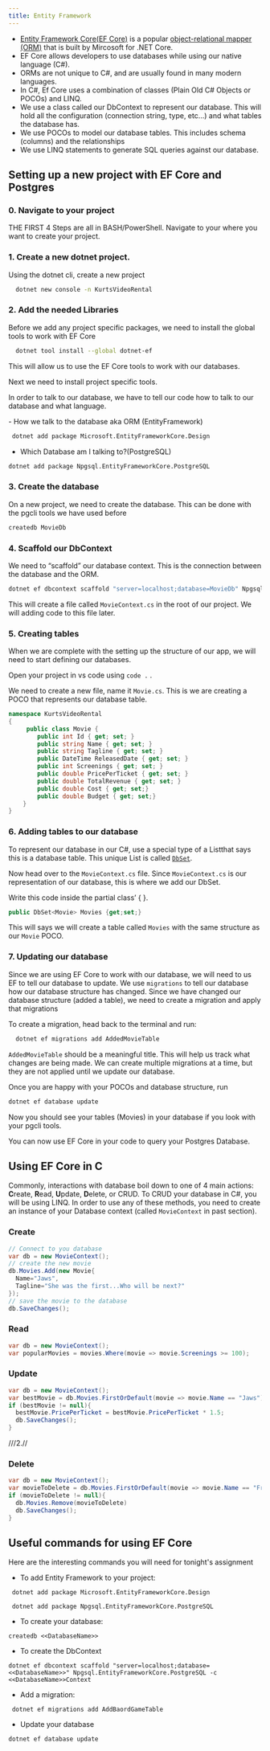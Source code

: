 ```yaml
---
title: Entity Framework
---
```


- [Entity Framework Core(EF Core)](https://docs.microsoft.com/en-us/ef/core/) is
  a popular
  [object-relational mapper (ORM)](https://en.wikipedia.org/wiki/Object-relational_mapping)
  that is built by Mircosoft for .NET Core.
- EF Core allows developers to use databases while using our native language
  (C#).
- ORMs are not unique to C#, and are usually found in many modern languages.
- In C#, Ef Core uses a combination of classes (Plain Old C# Objects or POCOs)
  and LINQ.
- We use a class called our DbContext to represent our database. This will hold
  all the configuration (connection string, type, etc...) and what tables the
  database has.
- We use POCOs to model our database tables. This includes schema (columns) and
  the relationships
- We use LINQ statements to generate SQL queries against our database.

## Setting up a new project with EF Core and Postgres

### 0. Navigate to your project

THE FIRST 4 Steps are all in BASH/PowerShell. Navigate to your where you want to
create your project.

### 1. Create a new dotnet project.

Using the dotnet cli, create a new project

```bash
  dotnet new console -n KurtsVideoRental
```

### 2. Add the needed Libraries

Before we add any project specific packages, we need to install the global tools
to work with EF Core

```bash
  dotnet tool install --global dotnet-ef
```

This will allow us to use the EF Core tools to work with our databases.

Next we need to install project specific tools.

In order to talk to our database, we have to tell our code how to talk to our
database and what language.

​- How we talk to the database aka ORM (EntityFramework)

```bash
​ dotnet add package Microsoft.EntityFrameworkCore.Design
```

- Which Database am I talking to?(PostgreSQL)

```bash
​dotnet add package Npgsql.EntityFrameworkCore.PostgreSQL

```

### 3. Create the database

On a new project, we need to create the database. This can be done with the
pgcli tools we have used before

```bash
createdb MovieDb

```

### 4. Scaffold our DbContext

We need to “scaffold” our ​database context​. This is the connection between the
database and the ​ORM.

```bash
dotnet ef dbcontext scaffold "server=localhost;database=MovieDb" Npgsql.EntityFrameworkCore.PostgreSQL -c MovieContext
```

This will create a file called `MovieContext.cs` in the root of our project. We
will adding code to this file later.

### 5. Creating tables

When we are complete with the setting up the structure of our app, we will need
to start defining our databases.

Open your project in vs code using `code .` .

We need to create a new file, name it `Movie.cs`. This is we are creating a POCO
that represents our database table.

```C#
namespace KurtsVideoRental ​
{
     public class Movie {
        public int Id { get; set; }
        public string Name { get; set; }
        public string Tagline { get; set; }
        public DateTime ReleasedDate { get; set; }
        public int Screenings { get; set; }
        public double PricePerTicket { get; set; }
        public double TotalRevenue { get; set; }
        public double Cost { get; set;}
        public double Budget { get; set;}
    }
}

```

### 6. Adding tables to our database

To represent our database in our C#, use a special type of a ​List ​that says
this is a database table. This unique List is called
[`DbSet`](https://docs.microsoft.com/en-us/dotnet/api/microsoft.entityframeworkcore.dbset-1?view=efcore-2.1).

Now head over to the `MovieContext.cs` file. Since `MovieContext.cs` is our
representation of our database, this is where we add our DbSet.

Write this code inside the partial class’ { }.

```C#
public DbSet<Movie> Movies {get;set;}
```

This will says we will create a table called `Movies` with the same structure as
our `Movie` POCO.

### 7. Updating our database

Since we are using EF Core to work with our database, we will need to us EF to
tell our database to update. We use `migrations` to tell our database how our
database structure has changed. Since we have changed our database structure
(added a table), we need to create a migration and apply that migrations

To create a migration, head back to the terminal and run:

```bash
  dotnet ef migrations add AddedMovieTable
```

`AddedMovieTable` should be a meaningful title. This will help us track what
changes are being made. We can create multiple migrations at a time, but they
are not applied until we update our database.

Once you are happy with your POCOs and database structure, run

```bash
dotnet ef database update
```

Now you should see your tables (Movies) in your database if you look with your
pgcli tools.

You can now use EF Core in your code to query your Postgres Database.

## Using EF Core in C

Commonly, interactions with database boil down to one of 4 main actions:
**C**reate, **R**ead, **U**pdate, **D**elete, or CRUD. To CRUD your database in
C#, you will be using LINQ. In order to use any of these methods, you need to
create an instance of your Database context (called `MovieContext` in past
section).

### Create

```C#
// Connect to you database
var db = new MovieContext();
// create the new movie
db.Movies.Add(new Movie{
  Name="Jaws",
  Tagline="She was the first...Who will be next?"
});
// save the movie to the database
db.SaveChanges();

```

### Read

```C#
var db = new MovieContext();
var popularMovies = movies.Where(movie => movie.Screenings >= 100);

```

### Update

```C#
var db = new MovieContext();
var bestMovie = db.Movies.FirstOrDefault(movie => movie.Name == "Jaws");
if (bestMovie != null){
  bestMovie.PricePerTicket = bestMovie.PricePerTicket * 1.5;
  db.SaveChanges();
}
```

///2.//

### Delete

```C#
var db = new MovieContext();
var movieToDelete = db.Movies.FirstOrDefault(movie => movie.Name == "Frozen");
if (movieToDelete != null){
  db.Movies.Remove(movieToDelete)
  db.SaveChanges();
}
```

## Useful commands for using EF Core

Here are the interesting commands you will need for tonight's assignment

- To add Entity Framework to your project:

```
 dotnet add package Microsoft.EntityFrameworkCore.Design

 dotnet add package Npgsql.EntityFrameworkCore.PostgreSQL
```

- To create your database:

```
createdb <<DatabaseName>>
```

- To create the DbContext

```
dotnet ef dbcontext scaffold "server=localhost;database=<<DatabaseName>>" Npgsql.EntityFrameworkCore.PostgreSQL -c <<DatabaseName>>Context

```

- Add a migration:

```
 dotnet ef migrations add AddBaordGameTable
```

- Update your database

```
dotnet ef database update
```
